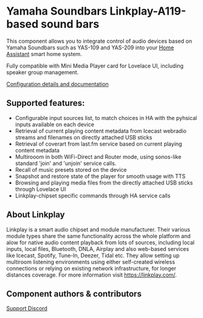 # Yamaha Soundbars Linkplay-A119-based sound bars

This component allows you to integrate control of audio devices based on Yamaha Soundbars such as YAS-109 and YAS-209 into your [Home Assistant](http://www.home-assistant.io) smart home system. 

Fully compatible with Mini Media Player card for Lovelace UI, including speaker group management.

[Configuration details and documentation](https://github.com/osk2/yamaha-soundbar#installation)


## Supported features:
- Configurable input sources list, to match choices in HA with the pyhsical inputs available on each device
- Retrieval of current playing content metadata from Icecast webradio streams and filenames on directly attached USB sticks
- Retrieval of coverart from last.fm service based on current playing content metadata
- Multirooom in both WiFi-Direct and Router mode, using sonos-like standard 'join' and 'unjoin' service calls.
- Recall of music presets stored on the device
- Snapshot and restore state of the player for smooth usage with TTS
- Browsing and playing media files from the directly attached USB sticks through Lovelace UI
- Linkplay-chipset specific commands through HA service calls

## About Linkplay

Linkplay is a smart audio chipset and module manufacturer. Their various module types share the same functionality across the whole platform and alow for native audio content playback from lots of sources, including local inputs, local files, Bluetooth, DNLA, Airplay and also web-based services like Icecast, Spotify, Tune-In, Deezer, Tidal etc. They allow setting up multiroom listening environments using either self-created wireless connections or relying on existing network infrastructure, for longer distances coverage. For more information visit https://linkplay.com/.

## Component authors & contributors


[Support Discord](https://discord.gg/dtZCRDyj)
